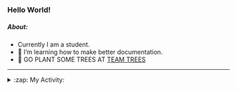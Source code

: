 ### Hello World!

##### About:
- Currently I am a student.
- 🌱 I’m learning how to make better documentation.
- 🌱 GO PLANT SOME TREES AT [TEAM TREES](https://teamtrees.org/)

---
<details>
  <summary>:zap: My Activity:</summary>
  
<!--START_SECTION:waka-->
![Code Time](http://img.shields.io/badge/Code%20Time-1%2C155%20hrs%208%20mins-blue)

**I'm a Night 🦉** 

```text
🌞 Morning                1746 commits        ██░░░░░░░░░░░░░░░░░░░░░░░   09.86 % 
🌆 Daytime                6083 commits        █████████░░░░░░░░░░░░░░░░   34.37 % 
🌃 Evening                5033 commits        ███████░░░░░░░░░░░░░░░░░░   28.44 % 
🌙 Night                  4837 commits        ███████░░░░░░░░░░░░░░░░░░   27.33 % 
```
📅 **I'm Most Productive on Wednesday** 

```text
Monday                   2555 commits        ████░░░░░░░░░░░░░░░░░░░░░   14.44 % 
Tuesday                  2397 commits        ███░░░░░░░░░░░░░░░░░░░░░░   13.54 % 
Wednesday                4115 commits        ██████░░░░░░░░░░░░░░░░░░░   23.25 % 
Thursday                 2248 commits        ███░░░░░░░░░░░░░░░░░░░░░░   12.70 % 
Friday                   1782 commits        ███░░░░░░░░░░░░░░░░░░░░░░   10.07 % 
Saturday                 1567 commits        ██░░░░░░░░░░░░░░░░░░░░░░░   08.85 % 
Sunday                   3035 commits        ████░░░░░░░░░░░░░░░░░░░░░   17.15 % 
```


📊 **This Week I Spent My Time On** 

```text
🔥 Editors: 
VS Code                  2 hrs 23 mins       █████████████████████████   100.00 % 

🐱‍💻 Projects: 
praise                   1 hr 35 mins        █████████████████░░░░░░░░   66.88 % 
CSF31                    47 mins             ████████░░░░░░░░░░░░░░░░░   33.12 % 
```


 Last Updated on 05/08/2023 12:10:14 UTC
<!--END_SECTION:waka-->
</details>
